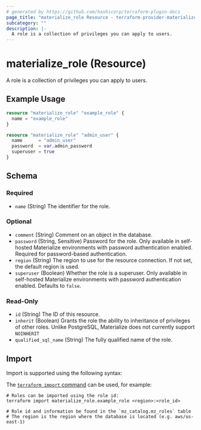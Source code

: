 ```yaml
---
# generated by https://github.com/hashicorp/terraform-plugin-docs
page_title: "materialize_role Resource - terraform-provider-materialize"
subcategory: ""
description: |-
  A role is a collection of privileges you can apply to users.
---
```


# materialize_role (Resource)

A role is a collection of privileges you can apply to users.

## Example Usage

```terraform
resource "materialize_role" "example_role" {
  name = "example_role"
}

resource "materialize_role" "admin_user" {
  name      = "admin_user"
  password  = var.admin_password
  superuser = true
}
```

<!-- schema generated by tfplugindocs -->
## Schema

### Required

- `name` (String) The identifier for the role.

### Optional

- `comment` (String) Comment on an object in the database.
- `password` (String, Sensitive) Password for the role. Only available in self-hosted Materialize environments with password authentication enabled. Required for password-based authentication.
- `region` (String) The region to use for the resource connection. If not set, the default region is used.
- `superuser` (Boolean) Whether the role is a superuser. Only available in self-hosted Materialize environments with password authentication enabled. Defaults to `false`.

### Read-Only

- `id` (String) The ID of this resource.
- `inherit` (Boolean) Grants the role the ability to inheritance of privileges of other roles. Unlike PostgreSQL, Materialize does not currently support `NOINHERIT`
- `qualified_sql_name` (String) The fully qualified name of the role.

## Import

Import is supported using the following syntax:

The [`terraform import` command](https://developer.hashicorp.com/terraform/cli/commands/import) can be used, for example:

```shell
# Roles can be imported using the role id:
terraform import materialize_role.example_role <region>:<role_id>

# Role id and information be found in the `mz_catalog.mz_roles` table
# The region is the region where the database is located (e.g. aws/us-east-1)
```
